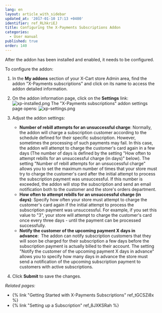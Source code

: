 ```yaml
---
lang: en
layout: article_with_sidebar
updated_at: '2017-01-10 17:13 +0400'
identifier: ref_RLhkriEJ
title: Configuring the X-Payments Subscriptions Addon
categories:
  - User manual
published: true
order: 140
---
```

After the addon has been installed and enabled, it needs to be configured.

To configure the addon:

1.  In the **My addons** section of your X-Cart store Admin area, find the addon "X-Payments subscriptions" and click on its name to access the addon detailed information. 

2.  On the addon information page, click on the **Settings** link: 
    ![xp-installed.png]({{site.baseurl}}/attachments/ref_RLhkriEJ/xp-installed.png)
    The "X-Payments subscriptions" addon settings page opens:
    ![xp-settings.png]({{site.baseurl}}/attachments/ref_RLhkriEJ/xp-settings.png)

3.  Adjust the addon settings:
    *   **Number of rebill attempts for an unsuccessful charge**: Normally, the addon will charge a subscription customer according to the schedule defined for their specific subscription. However, sometimes the processing of such payments may fail. In this case, the addon will attempt to charge the customer's card again in a few days (The number of days is defined by the setting "How often to attempt rebills for an unsuccessful charge (in days)" below). The setting "Number of rebill attempts for an unsuccessful charge" allows you to set the maximum number of times that your store must try to charge the customer's card after the initial attempt to process the subscription payment was unsuccessful. If this number is exceeded, the addon will stop the subscription and send an email notification both to the customer and the store's orders department.
    *   **How often to attempt rebills for an unsuccessful charge (in days)**: Specify how often your store must attempt to charge the customer's card again if the initial attempt to process the subscription payment was unsuccessful. For example, if you set this value to "3", your store will attempt to charge the customer's card once every three days - until the payment can be processed successfully.
    *   **Notify the customer of the upcoming payment X days in advance**:  The addon can notify subscription customers that they will soon be charged for their subscription a few days before the subscription payment is actually billed to their account. The setting "Notify the customer of the upcoming payment X days in advance" allows you to specify how many days in advance the store must send a notification of the upcoming subscription payment to customers with active subscriptions.

4.  Click **Submit** to save the changes.

_Related pages:_

*   {% link "Getting Started with X-Payments Subscriptions" ref_tGCSZi8x %}
*   {% link "Setting up a Subscription" ref_8JXKSRah %}

